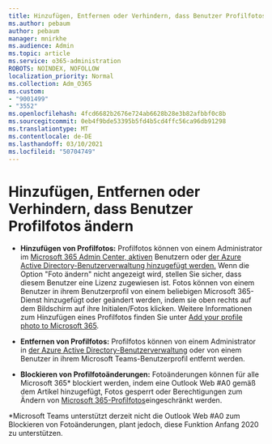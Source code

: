 ```yaml
---
title: Hinzufügen, Entfernen oder Verhindern, dass Benutzer Profilfotos ändern
ms.author: pebaum
author: pebaum
manager: mnirkhe
ms.audience: Admin
ms.topic: article
ms.service: o365-administration
ROBOTS: NOINDEX, NOFOLLOW
localization_priority: Normal
ms.collection: Adm_O365
ms.custom:
- "9001499"
- "3552"
ms.openlocfilehash: 4fcd6682b2676e724ab6628b28e3b82afbbf0c8b
ms.sourcegitcommit: 0eb4f9bde53395b5fd4b5cd4ffc56ca96db91298
ms.translationtype: MT
ms.contentlocale: de-DE
ms.lasthandoff: 03/10/2021
ms.locfileid: "50704749"
---
```

# <a name="add-remove-or-prevent-users-from-changing-profile-photos"></a>Hinzufügen, Entfernen oder Verhindern, dass Benutzer Profilfotos ändern

- **Hinzufügen von Profilfotos:** Profilfotos können von einem Administrator im [Microsoft 365 Admin Center, aktiven](https://admin.microsoft.com/Adminportal/Home?source=applauncher#/users) Benutzern oder [der Azure Active Directory-Benutzerverwaltung hinzugefügt werden.](https://portal.azure.com/#blade/Microsoft_AAD_IAM/UsersManagementMenuBlade/AllUsers)  Wenn die Option "Foto ändern" nicht angezeigt wird, stellen Sie sicher, dass diesem Benutzer eine Lizenz zugewiesen ist. Fotos können von einem Benutzer in ihrem Benutzerprofil von einem beliebigen Microsoft 365-Dienst hinzugefügt oder geändert werden, indem sie oben rechts auf dem Bildschirm auf ihre Initialen/Fotos klicken. Weitere Informationen zum Hinzufügen eines Profilfotos finden Sie unter [Add your profile photo to Microsoft 365](https://support.office.com/article/add-your-profile-photo-to-office-365-2eaf93fd-b3f1-43b9-9cdc-bdcd548435b7).

- **Entfernen von Profilfotos:** Profilfotos können von einem Administrator in [der Azure Active Directory-Benutzerverwaltung](https://portal.azure.com/#blade/Microsoft_AAD_IAM/UsersManagementMenuBlade/AllUsers) oder von einem Benutzer in ihrem Microsoft Teams-Benutzerprofil entfernt werden.

- **Blockieren von Profilfotoänderungen:** Fotoänderungen können für alle Microsoft 365* blockiert werden, indem eine Outlook Web #A0 gemäß dem Artikel hinzugefügt, Fotos gesperrt oder Berechtigungen zum Ändern von [Microsoft 365-Profilfotos](https://answers.microsoft.com/msoffice/forum/msoffice_o365admin-mso_dep365-mso_o365b/locking-photos-or-restricting-permissions-to/1d19ae4f-de5d-4c3d-a0ad-4b8b8ac32e3d)eingeschränkt werden.

*Microsoft Teams unterstützt derzeit nicht die Outlook Web #A0 zum Blockieren von Fotoänderungen, plant jedoch, diese Funktion Anfang 2020 zu unterstützen.
